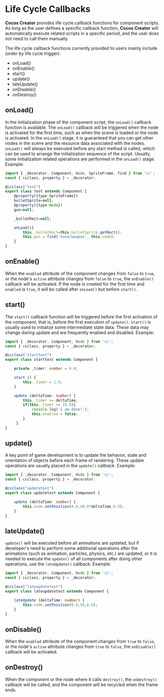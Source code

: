 ﻿
# Life Cycle Callbacks

__Cocos Creator__ provides life cycle callback functions for component scripts. As long as the user defines a specific callback function, __Cocos Creator__ will automatically execute related scripts in a specific period, and the user does not need to call them manually.

The life cycle callback functions currently provided to users mainly include (order by life cycle trigger):

  - onLoad()
  - onEnable()
  - start()
  - update()
  - lateUpdate()
  - onDisable()
  - onDestroy()

## onLoad()

In the initialization phase of the component script, the `onLoad()` callback function is available. The `onLoad()` callback will be triggered when the node is activated for the first time, such as when the scene is loaded or the node is activated. In the `onLoad()` stage, it is guaranteed that you can get other nodes in the scene and the resource data associated with the nodes. `onLoad()` will always be executed before any start method is called, which can be used to arrange the initialization sequence of the script. Usually, some initialization related operations are performed in the `onLoad()` stage. Example:

```ts
import { _decorator, Component, Node, SpriteFrame, find } from 'cc';
const { ccclass, property } = _decorator;

@ccclass("test")
export class test extends Component {
    @property({type:SpriteFrame})
    bulletSprite=null;
    @property({type:Node})
    gun=null;

    _bulletRect=null;

    onLoad(){
        this._bulletRect=this.bulletSprite.getRect();
        this.gun = find('hand/weapon', this.node);
    }
}
```

## onEnable()

When the `enabled` attribute of the component changes from `false` to `true`, or the node's `active` attribute changes from `false` to `true`, the `onEnable()` callback will be activated. If the node is created for the first time and `enabled` is `true`, it will be called after `onLoad()` but before `start()`.

## start()

The `start()` callback function will be triggered before the first activation of the component, that is, before the first execution of `update()`. `start()` is usually used to initialize some intermediate state data. These data may change during update and are frequently enabled and disabled. Example:

```ts
import { _decorator, Component, Node } from 'cc';
const { ccclass, property } = _decorator;

@ccclass("starttest")
export class starttest extends Component {

    private _timer: number = 0.0;

    start () {
        this._timer = 1.0;
    }

    update (deltaTime: number) {
        this._timer += deltaTime;
        if(this._timer >= 10.0){
            console.log('I am done!');
            this.enabled = false;
        }
     }
}
```

## update()

A key point of game development is to update the behavior, state and orientation of objects before each frame of rendering. These update operations are usually placed in the `update()` callback. Example:

```ts
import { _decorator, Component, Node } from 'cc';
const { ccclass, property } = _decorator;

@ccclass("updatetest")
export class updatetest extends Component {

    update (deltaTime: number) {
        this.node.setPosition(0.0,40.0*deltaTime,0.0);
    }
}
```

## lateUpdate()

`update()` will be executed before all animations are updated, but if developer's need to perform some additional operations after the animations (such as animation, particles, physics, etc.) are updated, or it is needed to execute the `update()` of all components after doing other operations, use the `lateUpdate()` callback. Example:

```ts
import { _decorator, Component, Node } from 'cc';
const { ccclass, property } = _decorator;

@ccclass("lateupdatetest")
export class lateupdatetest extends Component {

    lateUpdate (deltaTime: number) {
        this.node.setPosition(0.0,50,0.0);
    }
}
```

## onDisable()

When the `enabled` attribute of the component changes from `true` to `false`, or the node's `active` attribute changes from `true` to `false`, the `onDisable()` callback will be activated.

## onDestroy()

When the component or the node where it calls `destroy()`, the `onDestroy()` callback will be called, and the component will be recycled when the frame ends.
